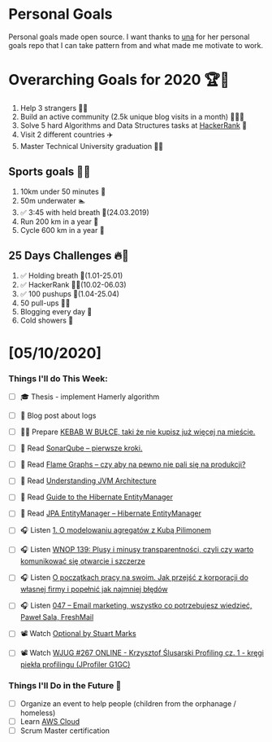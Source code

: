 Personal Goals
==============
Personal goals made open source. I want thanks to [una](https://github.com/una/personal-goals) for her personal goals repo that I can take pattern from and what made me motivate to work. 

# Overarching Goals for 2020 🏆🥇
1. Help 3 strangers 🧚‍♂️
2. Build an active community (2.5k unique blog visits in a month) 🧑‍🤝‍🧑
3. Solve 5 hard Algorithms and Data Structures tasks at [HackerRank](https://www.hackerrank.com/) 💙
4. Visit 2 different countries ✈️
5. Master Technical University graduation 👨‍🎓

## Sports goals 💪🥈
1. 10km under 50 minutes 👟
2. 50m underwater 🏊
3. ✅ 3:45 with held breath 🧘(24.03.2019)
4. Run 200 km in a year 🏃
5. Cycle 600 km in a year 🚴

## 25 Days Challenges 🔥🥉
1. ✅ Holding breath 🧘(1.01-25.01)
2. ✅ HackerRank 👨‍💻(10.02-06.03)
3. ✅ 100 pushups 🙇(1.04-25.04)
4. 50 pull-ups 🏋️‍♂️
5. Blogging every day 📝
6. Cold showers 🚿

# [05/10/2020]

### Things I'll do This Week:

- [ ] ‍🎓 Thesis - implement Hamerly algorithm
- [ ] 📝 Blog post about logs
- [ ] 👨‍🍳 Prepare [KEBAB W BUŁCE, taki że nie kupisz już więcej na mieście.](https://youtu.be/OwGSru1vJX0)
- [ ] 📗 Read [SonarQube – pierwsze kroki.](https://altkomsoftware.pl/blog/sonarqube-pierwsze-kroki/)
- [ ] 📗 Read [Flame Graphs – czy aby na pewno nie pali się na produkcji?](https://codecouple.pl/2020/04/28/flame-graphs-czy-aby-na-pewno-nie-pali-sie-na-produkcji/)
- [ ] 📗 Read [Understanding JVM Architecture](https://medium.com/platform-engineer/understanding-jvm-architecture-22c0ddf09722)
- [ ] 📗 Read [Guide to the Hibernate EntityManager](https://www.baeldung.com/hibernate-entitymanager)
- [ ] 📗 Read [JPA EntityManager – Hibernate EntityManager](https://www.journaldev.com/17379/jpa-entitymanager-hibernate)
- [ ] 🎧 Listen [1. O modelowaniu agregatów z Kubą Pilimonem](https://www.bettersoftwaredesign.pl/episodes/1)
- [ ] 🎧 Listen [WNOP 139: Plusy i minusy transparentności, czyli czy warto komunikować się otwarcie i szczerze](https://jakoszczedzacpieniadze.pl/wnop-transparentnosc-czy-warto-plusy-i-minusy)
- [ ] 🎧 Listen [O początkach pracy na swoim. Jak przejść z korporacji do własnej firmy i popełnić jak najmniej błędów](https://malawielkafirma.pl/przejscie-z-korporacji-na-swoje/)
- [ ] 🎧 Listen [047 – Email marketing, wszystko co potrzebujesz wiedzieć, Paweł Sala, FreshMail](https://piotrbucki.pl/047)
- [ ] 📽️ Watch [Optional by Stuart Marks](https://youtu.be/fBYhtvY19xA)
- [ ] 📽️ Watch [WJUG #267 ONLINE - Krzysztof Ślusarski Profiling cz. 1 - kręgi piekła profilingu (JProfiler G1GC)](https://youtu.be/qI1-I0NnaGQ)


### Things I'll Do in the Future 🏅
- [ ] Organize an event to help people (children from the orphanage / homeless)
- [ ] Learn [AWS Cloud](https://www.youtube.com/user/Nephaste20/featured)
- [ ] Scrum Master certification
